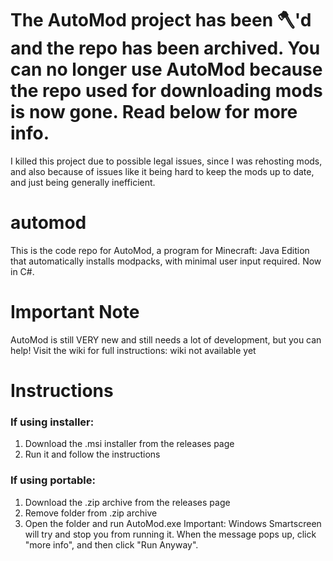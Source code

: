 # The AutoMod project has been :axe:'d and the repo has been archived. You can no longer use AutoMod because the repo used for downloading mods is now gone. Read below for more info.
I killed this project due to possible legal issues, since I was rehosting mods, and also because of issues like it being hard to keep the mods up to date, and just being generally inefficient.

# automod
This is the code repo for AutoMod, a program for Minecraft: Java Edition that automatically installs modpacks, with minimal user input required. Now in C#.
# Important Note
AutoMod is still VERY new and still needs a lot of development, but you can help!
Visit the wiki for full instructions: wiki not available yet
# Instructions
### If using installer:
1. Download the .msi installer from the releases page
2. Run it and follow the instructions
### If using portable:
1. Download the .zip archive from the releases page
2. Remove folder from .zip archive
3. Open the folder and run AutoMod.exe
Important: Windows Smartscreen will try and stop you from running it. When the message pops up, click "more info", and then click "Run Anyway".
